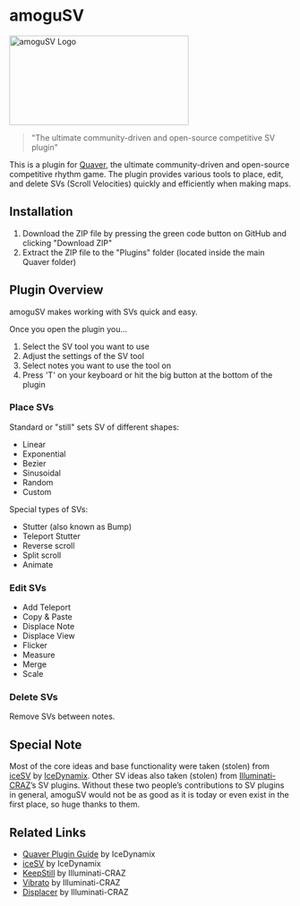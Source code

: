 # amoguSV
<img src="https://user-images.githubusercontent.com/53842237/126182216-381a7104-7814-4661-8f80-fcb3a5034398.png" alt="amoguSV Logo" width=320px height=160px>

> "The ultimate community-driven and open-source competitive SV plugin"

This is a plugin for [Quaver](https://github.com/Quaver), the ultimate community-driven and open-source competitive rhythm game. The plugin provides various tools to place, edit, and delete SVs (Scroll Velocities) quickly and efficiently when making maps.

## Installation
1. Download the ZIP file by pressing the green code button on GitHub and clicking "Download ZIP"
2. Extract the ZIP file to the "Plugins" folder (located inside the main Quaver folder)

## Plugin Overview 
amoguSV makes working with SVs quick and easy.

Once you open the plugin you...
1. Select the SV tool you want to use
2. Adjust the settings of the SV tool
3. Select notes you want to use the tool on
4. Press 'T' on your keyboard or hit the big button at the bottom of the plugin

### Place SVs

Standard or "still" sets SV of different shapes:
* Linear
* Exponential
* Bezier
* Sinusoidal
* Random
* Custom

Special types of SVs:
* Stutter (also known as Bump)
* Teleport Stutter
* Reverse scroll
* Split scroll
* Animate

### Edit SVs
* Add Teleport
* Copy & Paste
* Displace Note
* Displace View
* Flicker
* Measure
* Merge
* Scale

### Delete SVs
Remove SVs between notes.

## Special Note
Most of the core ideas and base functionality were taken (stolen) from [iceSV](https://github.com/IceDynamix/iceSV) by [IceDynamix](https://github.com/IceDynamix). Other SV ideas also taken (stolen) from [Illuminati-CRAZ](https://github.com/Illuminati-CRAZ)’s SV plugins. Without  these two people’s contributions to SV plugins in general, amoguSV would not be as good as it is today or even exist in the first place, so huge thanks to them.

## Related Links
* [Quaver Plugin Guide](https://github.com/IceDynamix/QuaverPluginGuide/blob/master/quaver_plugin_guide.md) by IceDynamix
* [iceSV](https://github.com/IceDynamix/iceSV) by IceDynamix
* [KeepStill](https://github.com/Illuminati-CRAZ/KeepStill) by Illuminati-CRAZ
* [Vibrato](https://github.com/Illuminati-CRAZ/Vibrato) by Illuminati-CRAZ
* [Displacer](https://github.com/Illuminati-CRAZ/Displacer) by Illuminati-CRAZ
